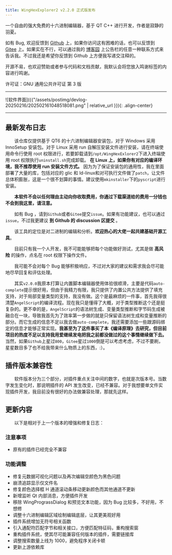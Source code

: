 ```yaml
---
title: WingHexExplorer2 v2.2.0 正式版发布
---
```


一个自由的强大免费的十六进制编辑器，基于 QT C++ 进行开发，作者是寂静的羽夏。

如有 Bug, 欢迎反馈到 [Github](https://github.com/Wing-summer/WingHexExplorer2/issues) 上，如果你访问这有困难的话，也可以反馈到 [Gitee](https://gitee.com/wing-cloud/WingHexExplorer2/issues) 上。如果实在不行，可以通过我的 [博客园](https://www.cnblogs.com/wingsummer) 上公告栏的任意一种联系方式来告诉我。不过我还是希望你反馈到 Github 上方便我写递交注释的。

开源不易，也欢迎赞助或者参与代码和文档贡献，我默认会将您放入鸣谢标签的内容进行鸣谢。

许可证：GNU 通用公共许可证 第 3 版

---

![软件界面]({{"/assets/postimg/devlog-20250216/202502161048518081.png" | relative_url }}){: .align-center}

---

## 最新发布日志

&emsp;&emsp;该仓库仅提供基于 QT6 的十六进制编辑器安装包，对于 Windows 采用 InnoSetup 安装包。对于 Linux 采用 run 自解压安装文件进行安装，请在终端使用命令行使用 root 权限进行，若要卸载请到`/opt/WingHexExlorer2`下进入终端使用 root 权限执行`uninstall.sh`完成卸载。 **在 Linux 上，如果你有对应的编译环境，我不推荐使用 run 安装文件方式。** 因为为了保证安装包的通用性，我在里面部署了大量的库，包括对应的 glic 和 ld-linux和对可执行文件做了`patch`，让文件总体积膨胀，这是一个很不划算的事情。建议使用`mkinstaller`下的`pyscript`进行安装。

&emsp;&emsp;**本软件不会以任何理由主动向你收取费用，你通过下载渠道给的费用一分钱也不会到我这里，请注意。**

&emsp;&emsp;如有 Bug ，请到`Github`或者`Gitee`提交`issue`。如果有功能建议，也可以通过`issue`，不过我更建议 **到 Github 的 discussion 区提交** 。

&emsp;&emsp;该工具的定位是对二进制的编辑和分析。**欢迎热心的大佬一起共建基础开源工具**。

&emsp;&emsp;目前只有我一个人开发，我不可能能够把每个功能做好测试，尤其是做 **高风险** 的操作，点名在 root 权限下操作文件。

&emsp;&emsp;我可能不会对每个 Bug 能够积极响应，不过对大家的建议和需求我会尽可能地尽早回复和评估处理。

&emsp;&emsp;其实`v2.0.0`我原本打算让内置脚本编辑器使用体验很顺滑，主要是代码`auto-complete`提示很好用，但由于我精力有限，我只提供了内置公共方法提供了填充支持，对于局部变量类型的支持，我没有做。这个是最麻烦的一件事，首先我得很清楚`AngelScript`的编译流程。现在我只是懂得了大概，对于类型推断这个还是挺复杂的。更不幸的是，`AngelScript`的语法树生成、变量类型推断和字节码生成被融合在一块，导致我首先为了效率第一步做的就是只保留语法树生成和变量推断的部分。而它生成的信息不足以我去做`auto-complete`，我还需要添加一些跟源码绑定的信息才能够正常实现。**我甚至为了这件事买了本《编译原理》去研究，但目前项目的热度不足以支持我用爱继续发电把我之前都没做过的这个事情继续做下去。** 当然，如果`Github`上星过`800`，`Gitee`星过`1000`倒是可以考虑考虑，不过不要刷，星星数目多了也不给我带来什么物质上的东西，:）。

## 插件版本兼容性

&emsp;&emsp;软件版本分为三个部分，对插件重点关注中间的数字，也就是次版本号。当数字发生变化时，那说明插件的 API 发生改变，已经不兼容。对于我想要单文件实现插件开发，我目前没有很好的办法做兼容处理，那就先这样。

## 更新内容

&emsp;&emsp;以下是相对于上一个版本的增强和修复日志：

### 注意事项

* 原有的插件已经完全不兼容

### 功能调整

* 修复元数据可视化问题以及再次编辑空颜色为黑色问题
* 崩溃追踪显示仅文件名
* 修复颜色选择框 H 通道滚动条移动更新颜色而其他通道不更新
* 新增监听 Qt 内部消息，方便插件开发
* 移除 WingPrograssDialog 和预览文本功能，因为 Bug 比较多，不好用，不想修
* 调整十六进制编辑区域绘制编辑底层，让其更美观好用
* 插件系统增加无符号相关函数
* 引入通配符匹配字节和相关接口，方便匹配特征码，重构搜索窗
* 重构插件系统，使其尽可能兼容任何版本的插件，需要链接库
* 调整搜索数量上线为 1000，避免程序关闭卡顿
* 更新上游依赖库
